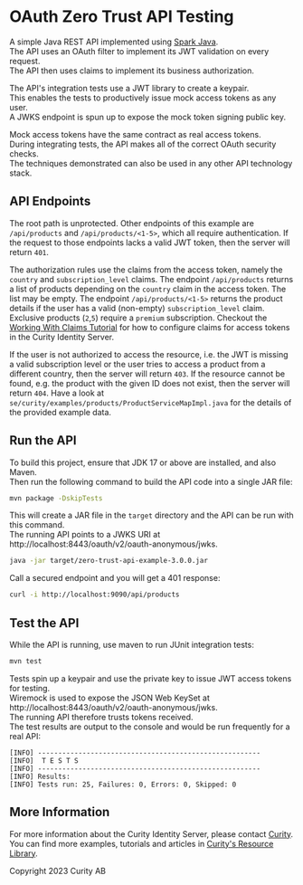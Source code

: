 # OAuth Zero Trust API Testing

A simple Java REST API implemented using [Spark Java](http://sparkjava.com).\
The API uses an OAuth filter to implement its JWT validation on every request.\
The API then uses claims to implement its business  authorization.

The API's integration tests use a JWT library to create a keypair.\
This enables the tests to productively issue mock access tokens as any user.\
A JWKS endpoint is spun up to expose the mock token signing public key.

Mock access tokens have the same contract as real access tokens.\
During integrating tests, the API makes all of the correct OAuth security checks.\
The techniques demonstrated can also be used in any other API technology stack.

## API Endpoints

The root path is unprotected. 
Other endpoints of this example are `/api/products` and `/api/products/<1-5>`, which all require authentication. 
If the request to those endpoints lacks a valid JWT token, then the server will return `401`. 

The authorization rules use the claims from the access token, namely the `country` and `subscription_level` claims. 
The endpoint `/api/products` returns a list of products depending on the `country` claim in the access token. The list may be empty. 
The endpoint `/api/products/<1-5>` returns the product details if the user has a valid (non-empty) `subscription_level` claim. Exclusive products (`2`,`5`) require a `premium` subscription. 
Checkout the [Working With Claims Tutorial](https://curity.io/resources/learn/working-with-claims/) for how to configure claims for access tokens in the Curity Identity Server.

If the user is not authorized to access the resource, i.e. the JWT is missing a valid subscription level or the user tries to access a product from a different country, then the server will return `403`. 
If the resource cannot be found, e.g. the product with the given ID does not exist, then the server will return `404`. 
Have a look at `se/curity/examples/products/ProductServiceMapImpl.java` for the details of the provided example data.

## Run the API

To build this project, ensure that JDK 17 or above are installed, and also Maven.\
Then run the following command to build the API code into a single JAR file:

```bash
mvn package -DskipTests
```

This will create a JAR file in the `target` directory and the API can be run with this command.\
The running API points to a JWKS URI at http://localhost:8443/oauth/v2/oauth-anonymous/jwks.

```bash
java -jar target/zero-trust-api-example-3.0.0.jar
```

Call a secured endpoint and you will get a 401 response:

```bash
curl -i http://localhost:9090/api/products
```

## Test the API

While the API is running, use maven to run JUnit integration tests:

```bash
mvn test
```

Tests spin up a keypair and use the private key to issue JWT access tokens for testing.\
Wiremock is used to expose the JSON Web KeySet at http://localhost:8443/oauth/v2/oauth-anonymous/jwks. \
The running API therefore trusts tokens received.\
The test results are output to the console and would be run frequently for a real API:

```text
[INFO] -------------------------------------------------------
[INFO]  T E S T S
[INFO] -------------------------------------------------------
[INFO] Results:
[INFO] Tests run: 25, Failures: 0, Errors: 0, Skipped: 0
```

## More Information

For more information about the Curity Identity Server, please contact [Curity](https://curity.io). \
You can find more examples, tutorials and articles in [Curity's Resource Library](https://curity.io/resources). 

Copyright 2023 Curity AB
